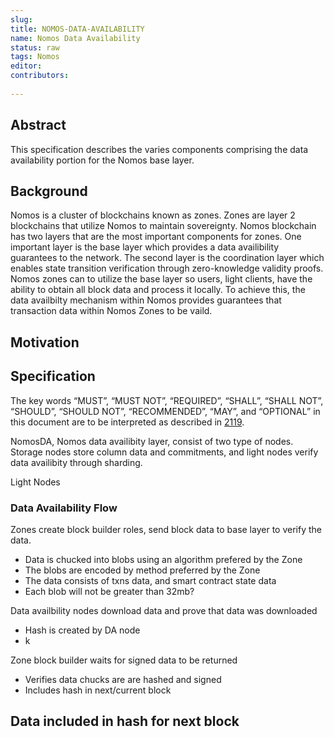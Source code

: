 ```yaml
---
slug: 
title: NOMOS-DATA-AVAILABILITY
name: Nomos Data Availability
status: raw
tags: Nomos
editor: 
contributors:
  
---
```


## Abstract

This specification describes the varies components comprising the data availability portion for the Nomos base layer.

## Background
Nomos is a cluster of blockchains known as zones.
Zones are layer 2 blockchains that utilize Nomos to maintain sovereignty.
Nomos blockchain has two layers that are the most important components for zones. 
One important layer is the base layer which provides a data availibility guarantees to the network. 
The second layer is the coordination layer which enables state transition verification through zero-knowledge validity proofs. 
Nomos zones can to utilize the base layer so users, light clients, 
have the ability to obtain all block data and process it locally.
To achieve this, 
the data availbilty mechanism within Nomos provides guarantees that transaction data within Nomos Zones to be vaild.

## Motivation


## Specification
The key words “MUST”, “MUST NOT”, “REQUIRED”, “SHALL”, “SHALL NOT”, “SHOULD”, “SHOULD NOT”, “RECOMMENDED”, “MAY”, and “OPTIONAL” in this document are to be interpreted as described in [2119](https://www.ietf.org/rfc/rfc2119.txt).

NomosDA, Nomos data availibity layer, consist of two type of nodes.
Storage nodes store column data and commitments, and 
light nodes verify data availibity through sharding.

Light Nodes

### Data Availability Flow 

Zones create block builder roles, send block data to base layer to verify the data.
- Data is chucked into blobs using an algorithm prefered by the Zone
- The blobs are encoded by method preferred by the Zone
- The data consists of txns data, and smart contract state data
- Each blob will not be greater than 32mb?

Data availbility nodes download data and prove that data was downloaded
- Hash is created by DA node
- k

Zone block builder waits for signed data to be returned
- Verifies data chucks are are hashed and signed
- Includes hash in next/current block

Data included in hash for next block
- 

